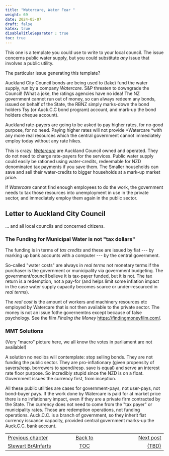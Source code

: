 ```yaml
---
title: "Watercare, Water Fear "
weight: 69
date: 2024-05-07
draft: false
katex: true
disableTitleSeparator : true
toc: true
---
```


This one is a template you could use to write to your local council. The 
issue concerns public water supply, but you could substitute *any* issue 
that involves a public utility.

The particular issue generating this template?

Auckland City Council bonds are being used to (fake) fund the water supply, 
run by a company *Watercare*. S&P threaten to downgrade the Council! (What a 
joke, the ratings agencies have no idea! The NZ government cannot run out of 
money, so can always redeem any bonds, issued on behalf of the State, the 
RBNZ simply marks-down the bond holders Tsy (or Auck.C.C bond program) 
account, and mark-up the bond holders cheque account).

Auckland rate-payers are going to be asked to pay higher rates, for no 
good purpose, for no need. Paying higher rates will 
not provide *Watercare *with any more real resources which the central 
government cannot immediately employ today without any rate hikes.

This is crazy. *[Watercare](https://www.watercare.co.nz/About-us/Who-we-are)* 
are Auckland Council owned and operated. They do not need to charge 
rate-payers for the services. Public water supply could easily be rationed 
using water-credits, redeemable for NZD denominated tax payments if you 
save them. The Smaller households can save and sell their water-credits to 
bigger households at a mark-up market price.

If *Watercare* cannot find enough employees to do the work, the government 
needs to tax those resources into unemployment in use in the private sector, 
and immediately employ them again in the public sector.


## Letter to Auckland City Council

... and all local councils and concerned citizens.

### The Funding for Municipal Water is not "tax dollars"

The funding is in terms of *tax credits* and these are issued by 
fiat --- by marking up bank accounts with a computer --- by the central 
government.

So-called "water costs" are always in *real terms* not monetary terms if the purchaser is the government or municipality via government budgeting.  The government/council believe it is tax-payer funded, but it is not. The tax return is a redemption, not a pay-for (and helps limit some inflation impact in the case water supply capacity becomes scarce or under-resourced in *real terms*).

The *real cost* is the amount of workers and machinery resources etc employed by Watercare that is not then available to the private sector. The money is not an issue fothe governemtns except because of false psychology. See the film 
*Finding the Money* <https://findingmoneyfilm.com/>.
 
### MMT Solutions

(Very "macro" picture here, we all know the votes in parliament are not 
available!)

A solution no neolibs will contemplate: stop selling bonds. They are not 
funding the public sector. They are pro-inflationary (given propensity of 
savers/resp. borrowers to spend/resp. save is equal) and serve an interest 
rate floor purpose. So incredibly stupid since the NZD is on a float. 
Government issues the currency first, from inception.

All these public utilities are cases for government-pays, not user-pays, not 
bond-buyer pays. If the work done by Watercare is paid for at market price 
there is no inflationary impact, even if they are a private firm contracted 
by the State. The currency does not need to come from the "tax payer" or 
municipality rates. Those are redemption operations, not funding operations. 
Auck.C.C. is a branch of government, so they inherit fiat currency issuance 
capacity, provided central government marks-up the Auck.C.C. bank account.
     
     
<table style="border-collapse: collapse; border=0;">
    <colgroup>
       <col span="1" style="width: 20%;">
       <col span="1" style="width: 20%;">
       <col span="1" style="width: 20%;">
    </colgroup>
<tr style="border: 1px solid color:#0f0f0f;">
<td style="border: 1px solid color:#0f0f0f;">
<a href="../67_stewart_brainfarts">Previous chapter</a></td>
<td style="border: 1px solid color:#0f0f0f; text-align:center;">
<a href="../">Back to</a></td>
<td style="border: 1px solid color:#0f0f0f; text-align:right;">
<a href="./">Next post</a></td>
</tr>
<tr style="border: 1px solid color:#0f0f0f;">
<td style="border: 1px solid color:#0f0f0f;">
<a href="../67_stewart_brainfarts">Stewart BrAInfarts</a></td>
<td style="border: 1px solid color:#0f0f0f; text-align:center;">
<a href="../">TOC</a></td>
<td style="border: 1px solid color:#0f0f0f; text-align:right;">
<a href="./">(TBD)</a></td>
</tr>
</table>
